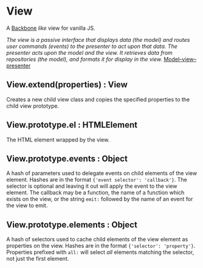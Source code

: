 # View

A [Backbone](http://backbonejs.org/#View) *like* view for vanilla JS.

  *The view is a passive interface that displays data (the model) and routes user commands (events) to the presenter to
  act upon that data. The presenter acts upon the model and the view. It retrieves data from repositories (the model),
  and formats it for display in the view.*
  [Model–view–presenter](http://en.wikipedia.org/wiki/Model%E2%80%93view%E2%80%93presenter)

## View.extend(properties) : View

Creates a new child view class and copies the specified properties to the child view prototype.

## View.prototype.el : HTMLElement

The HTML element wrapped by the view.

## View.prototype.events : Object

A hash of parameters used to delegate events on child elements of the view element. Hashes are in the format
`{'event selector': 'callback'}`. The selector is optional and leaving it out will apply the event to the view element.
The callback may be a function, the name of a function which exists on the view, or the string `emit:` followed by the
name of an event for the view to emit.

## View.prototype.elements : Object

A hash of selectors used to cache child elements of the view element as properties on the view. Hashes are in the format
`{'selector': 'property'}`. Properties prefixed with `all:` will select *all* elements matching the selector, not just
the first element.